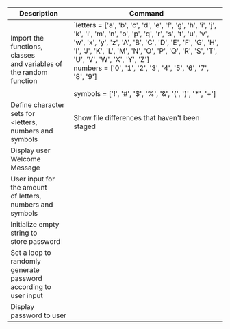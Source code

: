 
| Description | Command |
| --- | --- |
| Import the functions, classes <br>and variables of the random function | `letters = ['a', 'b', 'c', 'd', 'e', 'f', 'g', 'h', 'i', 'j', 'k', 'l', 'm', 'n', 'o', 'p', 'q', 'r', 's', 't', 'u', 'v', 'w', 'x', 'y', 'z', 'A', 'B', 'C', 'D', 'E', 'F', 'G', 'H', 'I', 'J', 'K', 'L', 'M', 'N', 'O', 'P', 'Q', 'R', 'S', 'T', 'U', 'V', 'W', 'X', 'Y', 'Z']<br>numbers = ['0', '1', '2', '3', '4', '5', '6', '7', '8', '9']</br><br>symbols = ['!', '#', '$', '%', '&', '(', ')', '*', '+']</br> |
| Define character sets for <br><letters, numbers and symbols</br> | Show file differences that haven't been staged |
| Display user Welcome Message | |
| User input for the amount <br>of letters, numbers and symbols</br> | | 
| Initialize empty string to <br>store password</br> | |
| Set a loop to randomly generate password <br>according to user input</br> | |
| Display password to user | 
